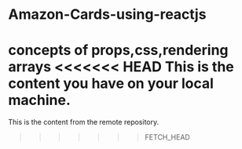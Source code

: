 # Amazon-Cards-using-reactjs
concepts of props,css,rendering arrays
<<<<<<< HEAD
This is the content you have on your local machine.
=======
This is the content from the remote repository.
>>>>>>> FETCH_HEAD
